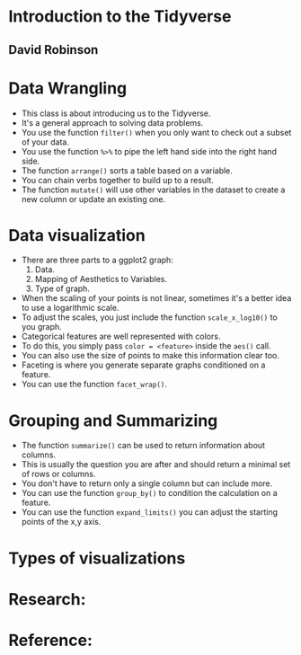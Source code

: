 # Introduction to the Tidyverse
## David Robinson

# Data Wrangling
- This class is about introducing us to the Tidyverse.
- It's a general approach to solving data problems.
- You use the function `filter()` when you only want to check out a subset of your data.
- You use the function `%>%` to pipe the left hand side into the right hand side.
- The function `arrange()` sorts a table based on a variable.
- You can chain verbs together to build up to a result.
- The function `mutate()` will use other variables in the dataset to create a new column or update an existing one.

# Data visualization
- There are three parts to a ggplot2 graph:
  1. Data.
  2. Mapping of Aesthetics to Variables.
  3. Type of graph.
- When the scaling of your points is not linear, sometimes it's a better idea to use a logarithmic scale.
- To adjust the scales, you just include the function `scale_x_log10()` to you graph.
- Categorical features are well represented with colors.
- To do this, you simply pass `color = <feature>` inside the `aes()` call.
- You can also use the size of points to make this information clear too.
- Faceting is where you generate separate graphs conditioned on a feature.
- You can use the function `facet_wrap()`.


# Grouping and Summarizing
- The function `summarize()` can be used to return information about columns.
- This is usually the question you are after and should return a minimal set of rows or columns.
- You don't have to return only a single column but can include more.
- You can use the function `group_by()` to condition the calculation on a feature.
- You can use the function `expand_limits()` you can adjust the starting points of the x,y axis.

# Types of visualizations

# Research:

# Reference:
